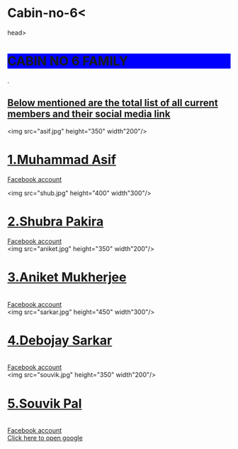 # Cabin-no-6<
<html>
head><title>Cabin no 6</title></head>
<body background="clock.jpg">
<h1 style="background-color:blue">CABIN NO 6 FAMILY</h1>.
<p> <u><h2>Below mentioned are the total list of all current members and their social media link</h2></u></p>

<img src="asif.jpg" height="350" width"200"/>
<u><h1>1.Muhammad Asif</h1></u>
<a href="https://www.facebook.com/profile.php?id=100006655876341"/>Facebook account</a>
<br>


<img src="shub.jpg" height="400" width"300"/>
<u><h1>2.Shubra Pakira</h1></u>
<a href="https://www.facebook.com/shubram.pakira"/>Facebook account</a>
<br>
<img src="aniket.jpg" height="350" width"200"/>
<u><h1>3.Aniket Mukherjee</h1></u>
<br><a href="https://www.facebook.com/aniket.mukherjee.16568"/>Facebook account</a>
<br><img src="sarkar.jpg" height="450" width"300"/>
<u><h1>4.Debojay Sarkar</h1></u>
<br><a href="https://www.facebook.com/profile.php?id=100010153875188"/>Facebook account</a>
<br><img src="souvik.jpg" height="350" width"200"/>
<u><h1>5.Souvik Pal</h1></u>
<br><a href="https://www.facebook.com/souvik.pal.16718979"/>Facebook account</a>
<br><a href="https://www.google.com"/>Click here to open google</a>
</body>
</html>
